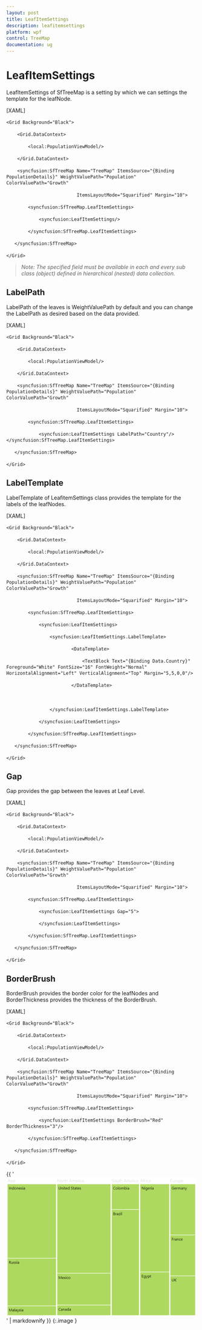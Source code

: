 ```yaml
---
layout: post
title: LeafItemSettings
description: leafitemsettings
platform: wpf
control: TreeMap
documentation: ug
---
```


# LeafItemSettings

LeafItemSettings of SfTreeMap is a setting by which we can settings the template for the leafNode.



[XAML]



    <Grid Background="Black">

        <Grid.DataContext>

            <local:PopulationViewModel/>

        </Grid.DataContext>

        <syncfusion:SfTreeMap Name="TreeMap" ItemsSource="{Binding PopulationDetails}" WeightValuePath="Population" ColorValuePath="Growth"

                              ItemsLayoutMode="Squarified" Margin="10">

            <syncfusion:SfTreeMap.LeafItemSettings>

                <syncfusion:LeafItemSettings/>

            </syncfusion:SfTreeMap.LeafItemSettings>

       </syncfusion:SfTreeMap>

    </Grid> 





> _Note: The specified field must be available in each and every sub class (object) defined in hierarchical (nested) data collection._



## LabelPath

LabelPath of the leaves is WeightValuePath by default and you can change the LabelPath as desired based on the data provided.



[XAML]



    <Grid Background="Black">

        <Grid.DataContext>

            <local:PopulationViewModel/>

        </Grid.DataContext>

        <syncfusion:SfTreeMap Name="TreeMap" ItemsSource="{Binding PopulationDetails}" WeightValuePath="Population" ColorValuePath="Growth"

                              ItemsLayoutMode="Squarified" Margin="10">

            <syncfusion:SfTreeMap.LeafItemSettings>

                <syncfusion:LeafItemSettings LabelPath="Country"/>                                                                                      </syncfusion:SfTreeMap.LeafItemSettings>

       </syncfusion:SfTreeMap>

    </Grid> 



## LabelTemplate

LabelTemplate of LeafitemSettings class provides the template for the labels of the leafNodes.



[XAML]



    <Grid Background="Black">

        <Grid.DataContext>

            <local:PopulationViewModel/>

        </Grid.DataContext>

        <syncfusion:SfTreeMap Name="TreeMap" ItemsSource="{Binding PopulationDetails}" WeightValuePath="Population" ColorValuePath="Growth"

                              ItemsLayoutMode="Squarified" Margin="10">

            <syncfusion:SfTreeMap.LeafItemSettings>

                <syncfusion:LeafItemSettings>

                    <syncfusion:LeafItemSettings.LabelTemplate>

                            <DataTemplate>

                                <TextBlock Text="{Binding Data.Country}" Foreground="White" FontSize="16" FontWeight="Normal" HorizontalAlignment="Left" VerticalAlignment="Top" Margin="5,5,0,0"/>

                            </DataTemplate>



                    </syncfusion:LeafItemSettings.LabelTemplate>

                </syncfusion:LeafItemSettings>

            </syncfusion:SfTreeMap.LeafItemSettings>

       </syncfusion:SfTreeMap>

    </Grid> 



## Gap

Gap provides the gap between the leaves at Leaf Level.



[XAML]



    <Grid Background="Black">

        <Grid.DataContext>

            <local:PopulationViewModel/>

        </Grid.DataContext>

        <syncfusion:SfTreeMap Name="TreeMap" ItemsSource="{Binding PopulationDetails}" WeightValuePath="Population" ColorValuePath="Growth"

                              ItemsLayoutMode="Squarified" Margin="10">

            <syncfusion:SfTreeMap.LeafItemSettings>

                <syncfusion:LeafItemSettings Gap="5">

                </syncfusion:LeafItemSettings>

            </syncfusion:SfTreeMap.LeafItemSettings>

       </syncfusion:SfTreeMap>

    </Grid> 



## BorderBrush

BorderBrush provides the border color for the leafNodes and BorderThickness provides the thickness of the BorderBrush.



[XAML]



    <Grid Background="Black">

        <Grid.DataContext>

            <local:PopulationViewModel/>

        </Grid.DataContext>

        <syncfusion:SfTreeMap Name="TreeMap" ItemsSource="{Binding PopulationDetails}" WeightValuePath="Population" ColorValuePath="Growth"

                              ItemsLayoutMode="Squarified" Margin="10">

            <syncfusion:SfTreeMap.LeafItemSettings>

                <syncfusion:LeafItemSettings BorderBrush="Red" BorderThickness="3"/>  

            </syncfusion:SfTreeMap.LeafItemSettings>

       </syncfusion:SfTreeMap>

    </Grid> 





{{ '![](LeafItemSettings_images/LeafItemSettings_img1.png)' | markdownify }}
{:.image }


